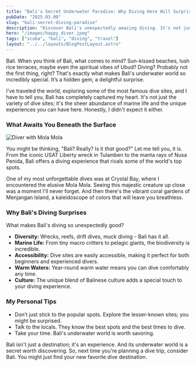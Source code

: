 ```yaml
---
title: "Bali's Secret Underwater Paradise: Why Diving Here Will Surprise You"
pubDate: "2025.03.09"
slug: "bali-secret-diving-paradise"
description: "Discover Bali's unexpectedly amazing diving. It's not just beaches! Learn why Bali is a hidden gem for divers, with personal insights and tips."
hero: "/images/happy_diver.jpeg"
tags: ["scuba", "bali", "diving", "travel"]
layout: "../../layouts/BlogPostLayout.astro"
---
```


Bali. When you think of Bali, what comes to mind? Sun-kissed beaches, lush rice terraces, maybe even the spiritual vibes of Ubud? Diving? Probably not the first thing, right? That's exactly what makes Bali's underwater world so incredibly special. It’s a hidden gem, a delightful surprise.

I've traveled the world, exploring some of the most famous dive sites, and I have to tell you, Bali has completely captured my heart. It's not just the variety of dive sites; it's the sheer abundance of marine life and the unique experiences you can have here. Honestly, I didn't expect it either.

### What Awaits You Beneath the Surface

![Diver with Mola Mola](/images/Mola_mola_at_crystal_bay.png)

You might be thinking, "Bali? Really? Is it *that* good?" Let me tell you, it is. From the iconic USAT Liberty wreck in Tulamben to the manta rays of Nusa Penida, Bali offers a diving experience that rivals some of the world's top spots.

One of my most unforgettable dives was at Crystal Bay, where I encountered the elusive Mola Mola. Seeing this majestic creature up close was a moment I'll never forget. And then there's the vibrant coral gardens of Menjangan Island, a kaleidoscope of colors that will leave you breathless.

### Why Bali's Diving Surprises

What makes Bali's diving so unexpectedly good?

* **Diversity:** Wrecks, reefs, drift dives, muck diving – Bali has it all.
* **Marine Life:** From tiny macro critters to pelagic giants, the biodiversity is incredible.
* **Accessibility:** Dive sites are easily accessible, making it perfect for both beginners and experienced divers.
* **Warm Waters:** Year-round warm water means you can dive comfortably any time.
* **Culture:** The unique blend of Balinese culture adds a special touch to your diving experience.

### My Personal Tips

* Don’t just stick to the popular spots. Explore the lesser-known sites; you might be surprised.
* Talk to the locals. They know the best spots and the best times to dive.
* Take your time. Bali's underwater world is worth savoring.

Bali isn't just a destination; it's an experience. And its underwater world is a secret worth discovering. So, next time you're planning a dive trip, consider Bali. You might just find your new favorite dive destination.